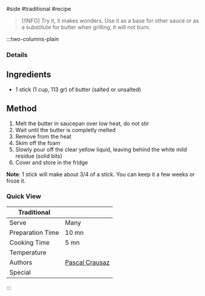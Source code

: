 #side #traditional #recipe

> [!INFO]
> Try it, it makes wonders. Use it as a base for other sauce or as a substitute for butter when grilling, it will not burn.

:::two-columns-plain

### Details
## Ingredients

- 1 stick (1 cup, 113 gr) of butter (salted or unsalted)


## Method

1. Melt the butter in saucepan over low heat, do not stir
2. Wait until the butter is completly melted
3. Remove from the heat
4. Skim off the foam
5. Slowly pour off the clear yellow liquid, leaving behind the white mild residue (solid bits)
6. Cover and store in the fridge

**Note**: 1 stick will make about 3/4 of a stick. You can keep it a few weeks or froze it.



### Quick View
| Traditional      |                                                |
| ---------------- | ---------------------------------------------- |
| Serve            | Many                                           |
| Preparation Time | 10 mn                                          |
| Cooking Time     | 5 mn                                           |
| Temperature      |                                                |
| Authors          | [Pascal Crausaz](mailto:pascal@askpascal.com)  |
| Special          |                                                |

:::

